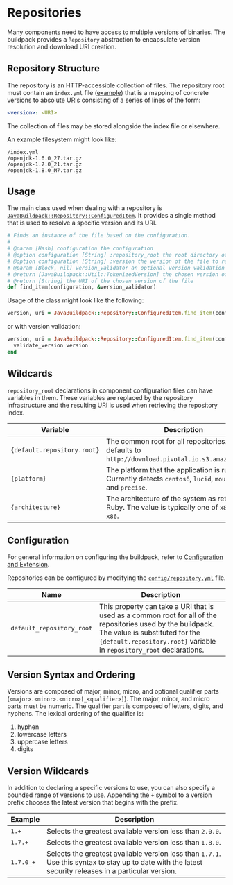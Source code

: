 # Repositories
Many components need to have access to multiple versions of binaries.  The buildpack provides a `Repository` abstraction to encapsulate version resolution and download URI creation.

## Repository Structure
The repository is an HTTP-accessible collection of files.  The repository root must contain an `index.yml` file ([example][]) that is a mapping of concrete versions to absolute URIs consisting of a series of lines of the form:
```yaml
<version>: <URI>
```

The collection of files may be stored alongside the index file or elsewhere.

An example filesystem might look like:

```
/index.yml
/openjdk-1.6.0_27.tar.gz
/openjdk-1.7.0_21.tar.gz
/openjdk-1.8.0_M7.tar.gz
```

## Usage
The main class used when dealing with a repository is [`JavaBuildpack::Repository::ConfiguredItem`][].  It provides a single method that is used to resolve a specific version and its URI.

```ruby
# Finds an instance of the file based on the configuration.
#
# @param [Hash] configuration the configuration
# @option configuration [String] :repository_root the root directory of the repository
# @option configuration [String] :version the version of the file to resolve
# @param [Block, nil] version_validator an optional version validation block
# @return [JavaBuildpack::Util::TokenizedVersion] the chosen version of the file
# @return [String] the URI of the chosen version of the file
def find_item(configuration, &version_validator)
```

Usage of the class might look like the following:

```ruby
version, uri = JavaBuildpack::Repository::ConfiguredItem.find_item(configuration)
```

or with version validation:

```ruby
version, uri = JavaBuildpack::Repository::ConfiguredItem.find_item(configuration) do |version|
  validate_version version
end
```

## Wildcards
`repository_root` declarations in component configuration files can have variables in them.  These variables are replaced by the repository infrastructure and the resulting URI is used when retrieving the repository index.

| Variable | Description |
| -------- | ----------- |
| `{default.repository.root}` | The common root for all repositories.  Currently defaults to `http://download.pivotal.io.s3.amazonaws.com`.
| `{platform}` | The platform that the application is running on.  Currently detects `centos6`, `lucid`, `mountainlion`, and `precise`.
| `{architecture}` | The architecture of the system as returned by Ruby.  The value is typically one of `x86_64` or `x86`.

## Configuration
For general information on configuring the buildpack, refer to [Configuration and Extension][].

Repositories can be configured by modifying the [`config/repository.yml`][] file.

| Name | Description
| ---- | -----------
| `default_repository_root` | This property can take a URI that is used as a common root for all of the repositories used by the buildpack.  The value is substituted for the `{default.repository.root}` variable in `repository_root` declarations.

## Version Syntax and Ordering
Versions are composed of major, minor, micro, and optional qualifier parts (`<major>.<minor>.<micro>[_<qualifier>]`).  The major, minor, and micro parts must be numeric.  The qualifier part is composed of letters, digits, and hyphens.  The lexical ordering of the qualifier is:

1. hyphen
2. lowercase letters
3. uppercase letters
4. digits

## Version Wildcards
In addition to declaring a specific versions to use, you can also specify a bounded range of versions to use.  Appending the `+` symbol to a version prefix chooses the latest version that begins with the prefix.

| Example | Description
| ------- | -----------
| `1.+`   	| Selects the greatest available version less than `2.0.0`.
| `1.7.+` 	| Selects the greatest available version less than `1.8.0`.
| `1.7.0_+` | Selects the greatest available version less than `1.7.1`. Use this syntax to stay up to date with the latest security releases in a particular version.


[`config/repository.yml`]: ../config/repository.yml
[`JavaBuildpack::Repository::ConfiguredItem`]: ../lib/java_buildpack/repository/configured_item.rb
[Configuration and Extension]: ../README.md#Configuration-and-Extension
[example]: http://download.pivotal.io.s3.amazonaws.com/openjdk/lucid/x86_64/index.yml

